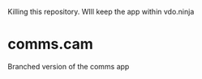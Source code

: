 Killing this repository.  WIll keep the app within vdo.ninja

# comms.cam
Branched version of the comms app
